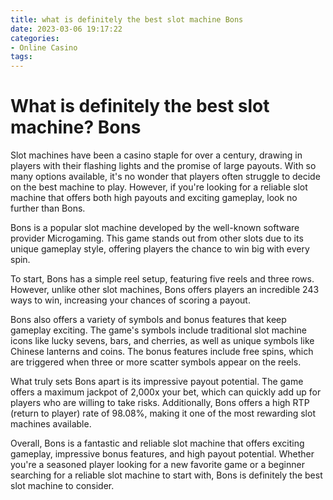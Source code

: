 ```yaml
---
title: what is definitely the best slot machine Bons
date: 2023-03-06 19:17:22
categories:
- Online Casino
tags:
---
```



# What is definitely the best slot machine? Bons

Slot machines have been a casino staple for over a century, drawing in players with their flashing lights and the promise of large payouts. With so many options available, it's no wonder that players often struggle to decide on the best machine to play. However, if you're looking for a reliable slot machine that offers both high payouts and exciting gameplay, look no further than Bons.

Bons is a popular slot machine developed by the well-known software provider Microgaming. This game stands out from other slots due to its unique gameplay style, offering players the chance to win big with every spin.

To start, Bons has a simple reel setup, featuring five reels and three rows. However, unlike other slot machines, Bons offers players an incredible 243 ways to win, increasing your chances of scoring a payout.

Bons also offers a variety of symbols and bonus features that keep gameplay exciting. The game's symbols include traditional slot machine icons like lucky sevens, bars, and cherries, as well as unique symbols like Chinese lanterns and coins. The bonus features include free spins, which are triggered when three or more scatter symbols appear on the reels.

What truly sets Bons apart is its impressive payout potential. The game offers a maximum jackpot of 2,000x your bet, which can quickly add up for players who are willing to take risks. Additionally, Bons offers a high RTP (return to player) rate of 98.08%, making it one of the most rewarding slot machines available.

Overall, Bons is a fantastic and reliable slot machine that offers exciting gameplay, impressive bonus features, and high payout potential. Whether you're a seasoned player looking for a new favorite game or a beginner searching for a reliable slot machine to start with, Bons is definitely the best slot machine to consider.